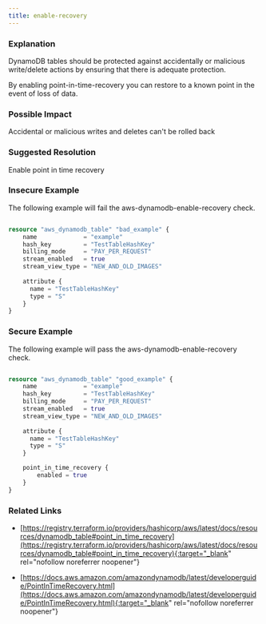 ```yaml
---
title: enable-recovery
---
```


### Explanation


DynamoDB tables should be protected against accidentally or malicious write/delete actions by ensuring that there is adequate protection.

By enabling point-in-time-recovery you can restore to a known point in the event of loss of data.


### Possible Impact
Accidental or malicious writes and deletes can't be rolled back

### Suggested Resolution
Enable point in time recovery


### Insecure Example

The following example will fail the aws-dynamodb-enable-recovery check.

```terraform

resource "aws_dynamodb_table" "bad_example" {
	name             = "example"
	hash_key         = "TestTableHashKey"
	billing_mode     = "PAY_PER_REQUEST"
	stream_enabled   = true
	stream_view_type = "NEW_AND_OLD_IMAGES"
  
	attribute {
	  name = "TestTableHashKey"
	  type = "S"
	}
}

```



### Secure Example

The following example will pass the aws-dynamodb-enable-recovery check.

```terraform

resource "aws_dynamodb_table" "good_example" {
	name             = "example"
	hash_key         = "TestTableHashKey"
	billing_mode     = "PAY_PER_REQUEST"
	stream_enabled   = true
	stream_view_type = "NEW_AND_OLD_IMAGES"
  
	attribute {
	  name = "TestTableHashKey"
	  type = "S"
	}

	point_in_time_recovery {
		enabled = true
	}
}

```




### Related Links


- [https://registry.terraform.io/providers/hashicorp/aws/latest/docs/resources/dynamodb_table#point_in_time_recovery](https://registry.terraform.io/providers/hashicorp/aws/latest/docs/resources/dynamodb_table#point_in_time_recovery){:target="_blank" rel="nofollow noreferrer noopener"}

- [https://docs.aws.amazon.com/amazondynamodb/latest/developerguide/PointInTimeRecovery.html](https://docs.aws.amazon.com/amazondynamodb/latest/developerguide/PointInTimeRecovery.html){:target="_blank" rel="nofollow noreferrer noopener"}


